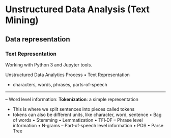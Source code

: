 # Unstructured Data Analysis (Text Mining)
## Data representation
### Text Representation
Working with Python 3 and Jupyter tools.

Unstructured Data Analytics Process
• Text Representation
- characters, words, phrases, parts-of-speech
---------------
– Word level information:
**Tokenization**: a simple representation
- This is where we split sentences into pieces called tokens
- tokens can also be different units, like character, word, sentence
• Bag of words
• Stemming
• Lemmatization • TFI‐DF
– Phrase level information • N‐grams
– Part‐of‐speech level information • POS
• Parse Tree